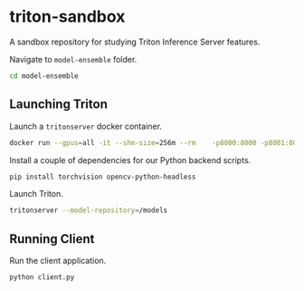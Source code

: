 # triton-sandbox

A sandbox repository for studying Triton Inference Server features.

Navigate to `model-ensemble` folder.
```bash
cd model-ensemble
```


## Launching Triton
Launch a `tritonserver` docker container.
```bash
docker run --gpus=all -it --shm-size=256m --rm    -p8000:8000 -p8001:8001 -p8002:8002   -v ${PWD}:/workspace/ -v ${PWD}/model_repository:/models   nvcr.io/nvidia/tritonserver:24.01-py3
```

Install a couple of dependencies for our Python backend scripts.
```bash
pip install torchvision opencv-python-headless
```

Launch Triton.
```bash
tritonserver --model-repository=/models
```

## Running Client
Run the client application.
```bash
python client.py
```
